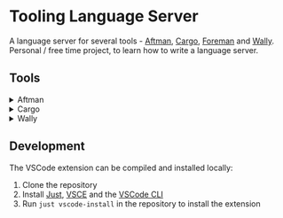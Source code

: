 <!-- markdownlint-disable MD033 -->

# Tooling Language Server

A language server for several tools - [Aftman], [Cargo], [Foreman] and [Wally]. <br/>
Personal / free time project, to learn how to write a language server.

[Aftman]: https://github.com/LPGhatguy/aftman
[Cargo]: https://crates.io
[Foreman]: https://github.com/roblox/foreman
[Wally]: https://github.com/UpliftGames/wally

## Tools

<details>
<summary>Aftman</summary>

Features that are currently supported:

- Diagnostics for:
  - A newer tool version is available
  - Invalid author / name / version
- Hover for information about a tool (description, links)
- Autocomplete for commonly used tool authors & names, versions
- Quick action to update to new tool version

Features that will be supported:

- Diagnostic for unsupported platform/arch
- All of the listed Aftman features for Foreman as well

</details>

<details>
<summary>Cargo</summary>

Features that are currently supported:

- Hover for information about a package (description, links)
- Diagnostics for:
  - A newer package version is available
  - Invalid package name / version
- Quick action to update to a new package version

Features that will be supported:

- Autocomplete for versions, features

</details>

<details>
<summary>Wally</summary>

Features that will be supported:

- Diagnostics for:
  - A newer package version is available
  - Invalid author / name / version
  - Invalid package realm
- Autocomplete for packages - authors + names + versions
- Hover for information about a package (description, links)
- Quick action to update to a new package version

</details>

## Development

The VSCode extension can be compiled and installed locally:

1. Clone the repository
2. Install [Just], [VSCE] and the [VSCode CLI]
3. Run `just vscode-install` in the repository to install the extension

[Just]: https://github.com/casey/just
[VSCE]: https://github.com/microsoft/vscode-vsce
[VSCode CLI]: https://code.visualstudio.com/docs/editor/command-line
